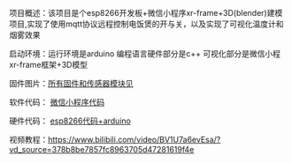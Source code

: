 项目概述：该项目是个esp8266开发板+微信小程序xr-frame+3D(blender)建模项目,实现了使用mqtt协议远程控制电饭煲的开与关，以及实现了可视化温度计和烟雾效果  

启动环境：运行环境是arduino 编程语言硬件部分是c++  可视化部分是微信小程xr-frame框架+3D模型

固件图片：[所有固件和传感器模块见](https://github.com/Tem-man/cookerDigital/tree/master/hardware_images)

软件代码： [微信小程序代码](https://github.com/Tem-man/cookerDigital/tree/master/3D_visual)

硬件代码： [esp8266代码+arduino](https://github.com/Tem-man/cookerDigital/tree/master/hardware)

视频教程：https://www.bilibili.com/video/BV1U7a6evEsa/?vd_source=378b8be7857fc8963705d47281619f4e
